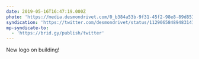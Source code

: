 ```yaml
---
date: 2019-05-16T16:47:19.000Z
photo: 'https://media.desmondrivet.com/0_b384a53b-9f31-45f2-98e8-89d851c75f9f.jpg'
syndication: 'https://twitter.com/desmondrivet/status/1129065848948314112'
mp-syndicate-to:
  - 'https://brid.gy/publish/twitter'
---
```


New logo on building!  
